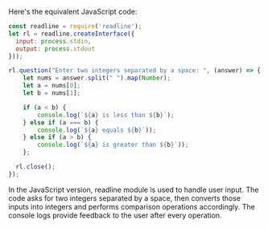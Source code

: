 Here's the equivalent JavaScript code:

```javascript
const readline = require('readline');
let rl = readline.createInterface({
  input: process.stdin,
  output: process.stdout
}));

rl.question("Enter two integers separated by a space: ", (answer) => {
    let nums = answer.split(" ").map(Number);
    let a = nums[0];
    let b = nums[1];

    if (a < b) {
        console.log(`${a} is less than ${b}`);
    } else if (a === b) {
        console.log(`${a} equals ${b}`));
    } else if (a > b) {
        console.log(`${a} is greater than ${b}`));
    };

  rl.close();
});
```
In the JavaScript version, readline module is used to handle user input. The code asks for two integers separated by a space, then converts those inputs into integers and performs comparison operations accordingly. The console logs provide feedback to the user after every operation.
